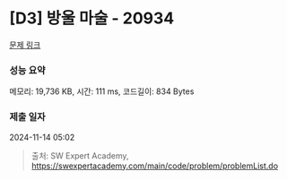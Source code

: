 # [D3] 방울 마술 - 20934 

[문제 링크](https://swexpertacademy.com/main/code/problem/problemDetail.do?contestProbId=AY9QTGqqcckDFAVF) 

### 성능 요약

메모리: 19,736 KB, 시간: 111 ms, 코드길이: 834 Bytes

### 제출 일자

2024-11-14 05:02



> 출처: SW Expert Academy, https://swexpertacademy.com/main/code/problem/problemList.do